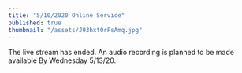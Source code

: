 ```yaml
---
title: "5/10/2020 Online Service"
published: true
thumbnail: "/assets/J93hxt0rFsAmq.jpg"
---
```

The live stream has ended. An audio recording is planned to be made available By Wednesday 5/13/20.